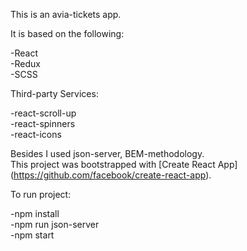 This is an avia-tickets app.

It is based on the following:

-React  
-Redux  
-SCSS  

Third-party Services:

-react-scroll-up  
-react-spinners  
-react-icons   

Besides I used json-server, BEM-methodology.  
This project was bootstrapped with [Create React App]  
(https://github.com/facebook/create-react-app).

To run project:

-npm install  
-npm run json-server  
-npm start  